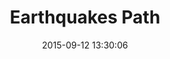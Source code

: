 ---
layout: lab-single.hbs
title: Earthquakes Path
date: 2015-09-12 13:30:06
description: Dynamic rendering of seismic data over a Colombian map. The drawing decisions are made depending on the locations and dates of the seismic events.
image: https://farm1.staticflickr.com/702/21347915255_c977a94407_b.jpg
thumb: https://farm1.staticflickr.com/702/21347915255_c977a94407.jpg
scripts:
  - Functions
tags:
  - dataset-ingeominas
---